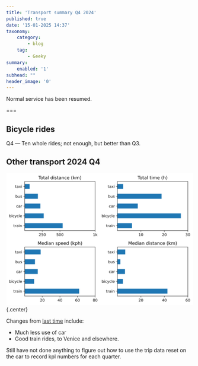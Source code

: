 ```yaml
---
title: 'Transport summary Q4 2024'
published: true
date: '15-01-2025 14:37'
taxonomy:
    category:
        - blog
    tag:
        - Geeky
summary:
    enabled: '1'
subhead: ""
header_image: '0'
---
```


Normal service has been resumed.

===

## Bicycle rides
Q4 — Ten whole rides; not enough, but better than Q3.

## Other transport 2024 Q4

![Figure containing four bar graphs for main modes of transport. Text contains details](transport-summary-2024-q4.svg){.center}

Changes from [last time](https://www.jeremycherfas.net/blog/transport-summary-q3-2024) include:   
* Much less use of car
* Good train rides, to Venice and elsewhere.

Still have not done anything to figure out how to use the trip data reset on the car to record kpl numbers for each quarter.
